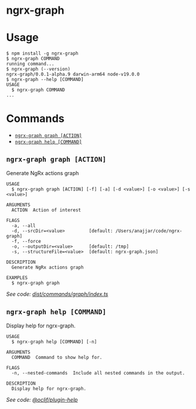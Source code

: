 # ngrx-graph

  # Usage

  <!-- usage -->
```sh-session
$ npm install -g ngrx-graph
$ ngrx-graph COMMAND
running command...
$ ngrx-graph (--version)
ngrx-graph/0.0.1-alpha.9 darwin-arm64 node-v19.0.0
$ ngrx-graph --help [COMMAND]
USAGE
  $ ngrx-graph COMMAND
...
```
<!-- usagestop -->

  # Commands

  <!-- commands -->
* [`ngrx-graph graph [ACTION]`](#ngrx-graph-graph-action)
* [`ngrx-graph help [COMMAND]`](#ngrx-graph-help-command)

## `ngrx-graph graph [ACTION]`

Generate NgRx actions graph

```
USAGE
  $ ngrx-graph graph [ACTION] [-f] [-a] [-d <value>] [-o <value>] [-s <value>]

ARGUMENTS
  ACTION  Action of interest

FLAGS
  -a, --all
  -d, --srcDir=<value>         [default: /Users/anajjar/code/ngrx-graph]
  -f, --force
  -o, --outputDir=<value>      [default: /tmp]
  -s, --structureFile=<value>  [default: ngrx-graph.json]

DESCRIPTION
  Generate NgRx actions graph

EXAMPLES
  $ ngrx-graph graph
```

_See code: [dist/commands/graph/index.ts](https://github.com/ammarnajjar/ngrx-graph/blob/v0.0.1-alpha.9/dist/commands/graph/index.ts)_

## `ngrx-graph help [COMMAND]`

Display help for ngrx-graph.

```
USAGE
  $ ngrx-graph help [COMMAND] [-n]

ARGUMENTS
  COMMAND  Command to show help for.

FLAGS
  -n, --nested-commands  Include all nested commands in the output.

DESCRIPTION
  Display help for ngrx-graph.
```

_See code: [@oclif/plugin-help](https://github.com/oclif/plugin-help/blob/v5.1.18/src/commands/help.ts)_
<!-- commandsstop -->

